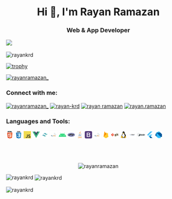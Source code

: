 <h1 align="center">Hi 👋, I'm Rayan Ramazan</h1>
<h3 align="center">Web & App Developer</h3>

<img src="https://lh3.googleusercontent.com/drive-viewer/AFDK6gOqqoXfZ5cVaouRtaZAawzbkCxbi2YRgmkpPAcS9owFbw0L_y3uJcWqcCnp-iSbgvGJVXjcTx_mBM1woONMH-hViTRTzA=w1920-h923"/>

<p align="left"> <img src="https://komarev.com/ghpvc/?username=rayankrd&label=Profile%20views&color=0e75b6&style=flat" alt="rayankrd" /> </p>

[![trophy](https://github-profile-trophy.vercel.app/?username=rayanramazan&theme=onedark)](https://github.com/rayanramazan/github-profile-trophy)

<p align="left"> <a href="https://twitter.com/rayanramazan_" target="blank"><img src="https://img.shields.io/twitter/follow/rayanramazan_?logo=twitter&style=for-the-badge" alt="rayanramazan_" /></a> </p>

<h3 align="left">Connect with me:</h3>
<p align="left">
<a href="https://twitter.com/rayanramazan_" target="blank"><img align="center" src="https://raw.githubusercontent.com/rahuldkjain/github-profile-readme-generator/master/src/images/icons/Social/twitter.svg" alt="rayanramazan_" height="30" width="40" /></a>
<a href="https://linkedin.com/in/rayan-krd" target="blank"><img align="center" src="https://raw.githubusercontent.com/rahuldkjain/github-profile-readme-generator/master/src/images/icons/Social/linked-in-alt.svg" alt="rayan-krd" height="30" width="40" /></a>
<a href="https://fb.com/rayan ramazan" target="blank"><img align="center" src="https://raw.githubusercontent.com/rahuldkjain/github-profile-readme-generator/master/src/images/icons/Social/facebook.svg" alt="rayan ramazan" height="30" width="40" /></a>
<a href="https://instagram.com/rayan.ramazan" target="blank"><img align="center" src="https://raw.githubusercontent.com/rahuldkjain/github-profile-readme-generator/master/src/images/icons/Social/instagram.svg" alt="rayan.ramazan" height="30" width="40" /></a>
</p>

<h3 align="left">Languages and Tools:</h3>
<div style="margin-bottom: 1rem;">
<code><img height="20" src="https://raw.githubusercontent.com/github/explore/80688e429a7d4ef2fca1e82350fe8e3517d3494d/topics/html/html.png"></code>
<code><img height="20" src="https://raw.githubusercontent.com/github/explore/80688e429a7d4ef2fca1e82350fe8e3517d3494d/topics/css/css.png"></code>
<code><img height="20" src="https://raw.githubusercontent.com/github/explore/80688e429a7d4ef2fca1e82350fe8e3517d3494d/topics/javascript/javascript.png"></code>
<code><img height="20" src="https://raw.githubusercontent.com/github/explore/80688e429a7d4ef2fca1e82350fe8e3517d3494d/topics/vue/vue.png"></code>
<code><img height="20" src="https://raw.githubusercontent.com/github/explore/80688e429a7d4ef2fca1e82350fe8e3517d3494d/topics/tailwind/tailwind.png"></code>
<code><img height="20" src="https://raw.githubusercontent.com/github/explore/5c058a388828bb5fde0bcafd4bc867b5bb3f26f3/topics/mysql/mysql.png"></code>
<code><img height="20" src="https://raw.githubusercontent.com/github/explore/80688e429a7d4ef2fca1e82350fe8e3517d3494d/topics/android/android.png"></code>
<code><img height="20" src="https://raw.githubusercontent.com/github/explore/80688e429a7d4ef2fca1e82350fe8e3517d3494d/topics/php/php.png"></code>
<code><img height="20" src="https://raw.githubusercontent.com/github/explore/80688e429a7d4ef2fca1e82350fe8e3517d3494d/topics/java/java.png"></code>
<code><img height="20" src="https://raw.githubusercontent.com/github/explore/80688e429a7d4ef2fca1e82350fe8e3517d3494d/topics/bootstrap/bootstrap.png"></code>
<code><img height="20" src="https://raw.githubusercontent.com/github/explore/80688e429a7d4ef2fca1e82350fe8e3517d3494d/topics/mysql/mysql.png"></code>
<code><img height="20" src="https://raw.githubusercontent.com/github/explore/80688e429a7d4ef2fca1e82350fe8e3517d3494d/topics/firebase/firebase.png"></code>
<code><img height="20" src="https://raw.githubusercontent.com/github/explore/80688e429a7d4ef2fca1e82350fe8e3517d3494d/topics/git/git.png"></code>
<code><img height="20" src="https://raw.githubusercontent.com/github/explore/80688e429a7d4ef2fca1e82350fe8e3517d3494d/topics/linux/linux.png"></code>
<code><img height="20" src="https://raw.githubusercontent.com/github/explore/80688e429a7d4ef2fca1e82350fe8e3517d3494d/topics/jquery/jquery.png"></code>
<code><img height="20" src="https://raw.githubusercontent.com/github/explore/80688e429a7d4ef2fca1e82350fe8e3517d3494d/topics/bash/bash.png"></code>
<code><img height="20" src="https://raw.githubusercontent.com/github/explore/80688e429a7d4ef2fca1e82350fe8e3517d3494d/topics/flutter/flutter.png"></code>
<code><img height="20" src="https://raw.githubusercontent.com/github/explore/80688e429a7d4ef2fca1e82350fe8e3517d3494d/topics/dart/dart.png"></code>
</div>

<br>
<br>

<p align="center"> <img src="https://github-readme-stats.vercel.app/api?username=rayanramazan&show_icons=true&theme=onedark" alt="rayanramazan" />
  
  
<p><img align="left" src="https://github-readme-stats.vercel.app/api/top-langs?username=rayankrd&show_icons=true&locale=en&layout=compact" alt="rayankrd" /></p>

<p>&nbsp;<img align="center" src="https://github-readme-stats.vercel.app/api?username=rayankrd&show_icons=true&locale=en" alt="rayankrd" /></p>

<p><img align="center" src="https://github-readme-streak-stats.herokuapp.com/?user=rayankrd&" alt="rayankrd" /></p>
